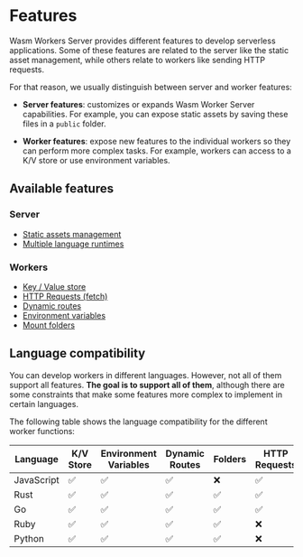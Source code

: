 # Features

Wasm Workers Server provides different features to develop serverless applications. Some of these features are related to the server like the static asset management, while others relate to workers like sending HTTP requests.

For that reason, we usually distinguish between server and worker features:

* **Server features**: customizes or expands Wasm Worker Server capabilities. For example, you can expose static assets by saving these files in a `public` folder.

* **Worker features**: expose new features to the individual workers so they can perform more complex tasks. For example, workers can access to a K/V store or use environment variables.

## Available features

### Server

* [Static assets management](./static-assets.md)
* [Multiple language runtimes](./multiple-language-runtimes.md)

### Workers

* [Key / Value store](./key-value.md)
* [HTTP Requests (fetch)](./http-requests.md)
* [Dynamic routes](./dynamic-routes.md)
* [Environment variables](./environment-variables.md)
* [Mount folders](./mount-folders.md)

## Language compatibility

You can develop workers in different languages. However, not all of them support all features. **The goal is to support all of them**, although there are some constraints that make some features more complex to implement in certain languages.

The following table shows the language compatibility for the different worker functions:

| Language | K/V Store | Environment Variables | Dynamic Routes | Folders | HTTP Requests |
| --- | --- | --- | --- | --- | --- |
| JavaScript | ✅ | ✅ | ✅ | ❌ | ✅ |
| Rust | ✅ | ✅ | ✅ | ✅ | ✅ |
| Go | ✅ | ✅ | ✅ | ✅ | ✅ |
| Ruby | ✅ | ✅ | ✅ | ✅ | ❌ |
| Python | ✅ | ✅ | ✅ | ✅ | ❌ |

